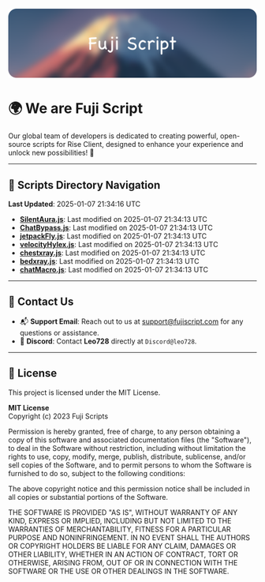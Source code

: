 ![Banner](.github/b.webp)

# 🌍 **We are Fuji Script**

Our global team of developers is dedicated to creating powerful, open-source scripts for Rise Client, designed to enhance your experience and unlock new possibilities! 🌟

---
<!-- SCRIPTS_NAVIGATION_START -->
## 📂 **Scripts Directory Navigation**

**Last Updated**: 2025-01-07 21:34:16 UTC

- **[SilentAura.js](scripts/SilentAura.js)**: Last modified on 2025-01-07 21:34:13 UTC
- **[ChatBypass.js](scripts/ChatBypass.js)**: Last modified on 2025-01-07 21:34:13 UTC
- **[jetpackFly.js](scripts/jetpackFly.js)**: Last modified on 2025-01-07 21:34:13 UTC
- **[velocityHylex.js](scripts/velocityHylex.js)**: Last modified on 2025-01-07 21:34:13 UTC
- **[chestxray.js](scripts/chestxray.js)**: Last modified on 2025-01-07 21:34:13 UTC
- **[bedxray.js](scripts/bedxray.js)**: Last modified on 2025-01-07 21:34:13 UTC
- **[chatMacro.js](scripts/chatMacro.js)**: Last modified on 2025-01-07 21:34:13 UTC

<!-- SCRIPTS_NAVIGATION_END -->

---

## 💬 **Contact Us**  
- 📬 **Support Email**: Reach out to us at [support@fujiscript.com](mailto:support@fujiscript.com) for any questions or assistance.  
- 💬 **Discord**: Contact **Leo728** directly at `Discord@leo728`.

---

## 📜 **License**

This project is licensed under the MIT License.  

**MIT License**  
Copyright (c) 2023 Fuji Scripts  

Permission is hereby granted, free of charge, to any person obtaining a copy of this software and associated documentation files (the "Software"), to deal in the Software without restriction, including without limitation the rights to use, copy, modify, merge, publish, distribute, sublicense, and/or sell copies of the Software, and to permit persons to whom the Software is furnished to do so, subject to the following conditions:  

The above copyright notice and this permission notice shall be included in all copies or substantial portions of the Software.  

THE SOFTWARE IS PROVIDED "AS IS", WITHOUT WARRANTY OF ANY KIND, EXPRESS OR IMPLIED, INCLUDING BUT NOT LIMITED TO THE WARRANTIES OF MERCHANTABILITY, FITNESS FOR A PARTICULAR PURPOSE AND NONINFRINGEMENT. IN NO EVENT SHALL THE AUTHORS OR COPYRIGHT HOLDERS BE LIABLE FOR ANY CLAIM, DAMAGES OR OTHER LIABILITY, WHETHER IN AN ACTION OF CONTRACT, TORT OR OTHERWISE, ARISING FROM, OUT OF OR IN CONNECTION WITH THE SOFTWARE OR THE USE OR OTHER DEALINGS IN THE SOFTWARE.  
